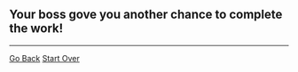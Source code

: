 ## Your boss gove you another chance to complete the work!
---
[Go Back](boss.md)
[Start Over](../home.md)
